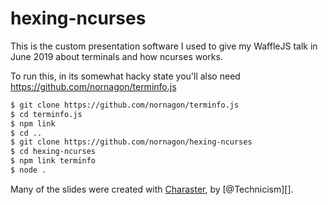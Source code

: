 # hexing-ncurses
This is the custom presentation software I used to give my WaffleJS talk in June 2019 about terminals and how ncurses works.

To run this, in its somewhat hacky state you'll also need https://github.com/nornagon/terminfo.js

```sh
$ git clone https://github.com/nornagon/terminfo.js
$ cd terminfo.js
$ npm link
$ cd ..
$ git clone https://github.com/nornagon/hexing-ncurses
$ cd hexing-ncurses
$ npm link terminfo
$ node .
```

Many of the slides were created with [Charaster][], by [@Technicism][].

[Charaster]: https://technicism.github.io/Charaster/
[Technicism]: https://github.com/Technicism
